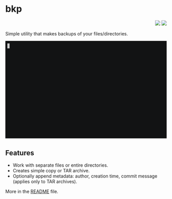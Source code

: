 # bkp

<p align="right">
<a href="https://github.com/gergelyk/bkp"><img src="/assets/github.svg"/></a>
<a href="https://pypi.python.org/pypi/bkp"><img src="/assets/package.svg"/></a>
</p>

Simple utility that makes backups of your files/directories.

![](https://raw.githubusercontent.com/gergelyk/bkp/master/docs/demo.gif)

## Features

* Work with separate files or entire directories.
* Creates simple copy or TAR archive.
* Optionally append metadata: author, creation time, commit message (applies only to TAR archives).

More in the [README](https://github.com/gergelyk/bkp/blob/master/README.md) file.
